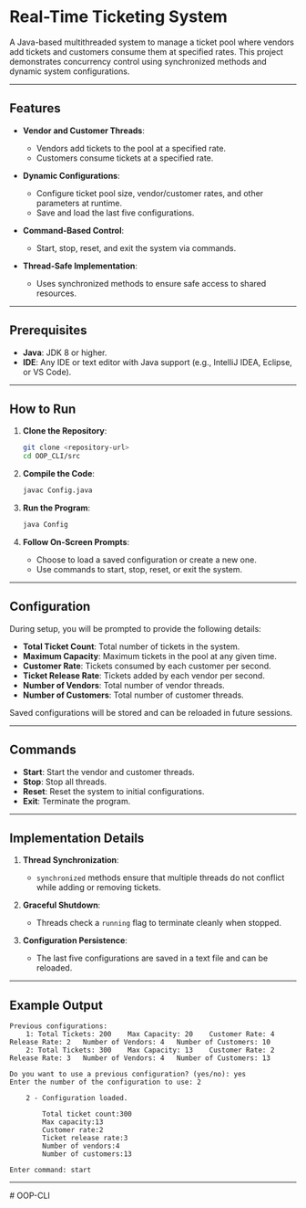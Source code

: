 # Real-Time Ticketing System

A Java-based multithreaded system to manage a ticket pool where vendors add tickets and customers consume them at specified rates. This project demonstrates concurrency control using synchronized methods and dynamic system configurations.

---

## Features

- **Vendor and Customer Threads**:
  - Vendors add tickets to the pool at a specified rate.
  - Customers consume tickets at a specified rate.
- **Dynamic Configurations**:

  - Configure ticket pool size, vendor/customer rates, and other parameters at runtime.
  - Save and load the last five configurations.

- **Command-Based Control**:

  - Start, stop, reset, and exit the system via commands.

- **Thread-Safe Implementation**:
  - Uses synchronized methods to ensure safe access to shared resources.

---

## Prerequisites

- **Java**: JDK 8 or higher.
- **IDE**: Any IDE or text editor with Java support (e.g., IntelliJ IDEA, Eclipse, or VS Code).

---

## How to Run

1. **Clone the Repository**:

   ```bash
   git clone <repository-url>
   cd OOP_CLI/src
   ```

2. **Compile the Code**:

   ```bash
   javac Config.java
   ```

3. **Run the Program**:

   ```bash
   java Config
   ```

4. **Follow On-Screen Prompts**:
   - Choose to load a saved configuration or create a new one.
   - Use commands to start, stop, reset, or exit the system.

---

## Configuration

During setup, you will be prompted to provide the following details:

- **Total Ticket Count**: Total number of tickets in the system.
- **Maximum Capacity**: Maximum tickets in the pool at any given time.
- **Customer Rate**: Tickets consumed by each customer per second.
- **Ticket Release Rate**: Tickets added by each vendor per second.
- **Number of Vendors**: Total number of vendor threads.
- **Number of Customers**: Total number of customer threads.

Saved configurations will be stored and can be reloaded in future sessions.

---

## Commands

- **Start**: Start the vendor and customer threads.
- **Stop**: Stop all threads.
- **Reset**: Reset the system to initial configurations.
- **Exit**: Terminate the program.

---

## Implementation Details

1. **Thread Synchronization**:

   - `synchronized` methods ensure that multiple threads do not conflict while adding or removing tickets.

2. **Graceful Shutdown**:

   - Threads check a `running` flag to terminate cleanly when stopped.

3. **Configuration Persistence**:
   - The last five configurations are saved in a text file and can be reloaded.

---

## Example Output

```text
Previous configurations:
	1: Total Tickets: 200    Max Capacity: 20    Customer Rate: 4    Release Rate: 2   Number of Vendors: 4   Number of Customers: 10
	2: Total Tickets: 300    Max Capacity: 13    Customer Rate: 2    Release Rate: 3   Number of Vendors: 4   Number of Customers: 13

Do you want to use a previous configuration? (yes/no): yes
Enter the number of the configuration to use: 2

	2 - Configuration loaded.

		Total ticket count:300
		Max capacity:13
		Customer rate:2
		Ticket release rate:3
		Number of vendors:4
		Number of customers:13

Enter command: start
```

---
#   O O P - C L I  
 